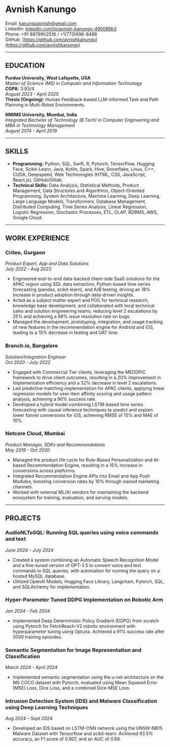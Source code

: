 # Avnish Kanungo  
  
Email: [kanungoavnish@gmail.com](mailto:avnishkanungo@gmail.com)  
LinkedIn: [linkedin.com/in/avnish-kanungo-490086b3](https://linkedin.com/in/avnish-kanungo-490086b3)  
Phone: +91 8879902518 / +1(773)696-8488  
GitHub: [https://github.com/avnishkanungo](https://github.com/avnishkanungo)

---

## EDUCATION

**Purdue University, West Lafayette, USA**  
*Master of Science (MS) in Computer and Information Technology*  
**CGPA:** 3.93/4  
*August 2023 - April 2025*  
**Thesis (Ongoing):** Human Feedback-based LLM-informed Task and Path Planning in Multi-Robot Environments.

**NMIMS University, Mumbai, India**  
*Integrated Bachelor of Technology (B.Tech) in Computer Engineering and MBA in Technology Management*  
*August 2014 - April 2019*

---

## SKILLS

- **Programming:** Python, SQL, Swift, R, Pytorch, TensorFlow, Hugging Face, Scikit-Learn, Java, Kotlin, Spark, Hive, Snowflake, Linux, C++, CUDA, Deepspeed, Web Technologies (HTML, CSS, JavaScript, React.js), GitHub/Gitlab.
- **Technical Skills:** Data Analysis, Statistical Methods, Product Management, Data Structures and Algorithms, Object-Oriented Programming, System Architecture, Machine Learning, Deep Learning, Large Language Models, Transformers, Database Management, Distributed Computing, Time Series Analysis, Linear Regression, Logistic Regression, Stochastic Processes, ETL, OLAP, RDBMS, AWS, Google Cloud.

---

## WORK EXPERIENCE

### **Criteo, Gurgaon**  
*Product Expert, App and Data Solutions*  
*July 2022 - Aug 2023*  

- Engineered end-to-end data-backed client-side SaaS solutions for the APAC region using SQL data extraction, Python-based time series forecasting (pandas, scikit-learn), and A/B testing, driving an 18% increase in product adoption through data-driven insights.
- Acted as a subject matter expert and POC for technical research, knowledge base development, and collaborated with local technical sales and solution engineering teams, reducing level 2 escalations by 25% and achieving a 98% issue resolution rate on bugs.
- Managed the development, prototyping, integration, and usage tracking of new features in the recommendation engine for Android and iOS, leading to a 15% decrease in testing and UAT time.

### **Branch.io, Bangalore**  
*Solution/Integration Engineer*  
*Oct 2020 - July 2022*  

- Engaged with Commercial Tier clients, leveraging the MEDDPIC framework to drive client outcomes, resulting in a 20% improvement in implementation efficiency and a 32% decrease in level 2 escalations.
- Led predictive matching implementation for APAC clients, applying linear regression models for user-item affinity scoring and usage pattern analysis, achieving a 90% success rate.
- Developed a hybrid model combining LSTM-based time series forecasting with causal inference techniques to predict and explain lower funnel conversions for iOS, achieving RMSE of 15% and MAE of 10%.

### **Netcore Cloud, Mumbai**  
*Product Manager, SDKs and Recommendations*  
*May 2019 - Oct 2020*  

- Managed the product life cycle for Rule-Based Personalization and AI-based Recommendation Engine, resulting in a 15% increase in conversions across platforms.
- Integrated Recommendation Engine APIs into Email and App Push Modules, boosting conversion rates by 10% through owned marketing channels.
- Worked with external ML/AI vendors for maintaining the backend ecosystem for training, evaluation, and serving models.

---

## PROJECTS

### **AudioNLToSQL: Running SQL queries using voice commands and text**  
*June 2024 – July 2024*  

- Created a system combining an Automatic Speech Recognition Model and a fine-tuned version of GPT-3.5 to convert voice and text commands to SQL queries, with automation for running the query on a hosted MySQL database.
- Utilized OpenAI Models, Hugging Face Library, Langchain, Pytorch, SQL, and SQLAlchemy for implementation.

### **Hyper-Parameter Tuned DDPG Implementation on Robotic Arm**  
*Jan 2024 - Feb 2024*  

- Implemented Deep Deterministic Policy Gradient (DDPG) from scratch using Pytorch for FetchReach-V2 robotic environment with hyperparameter tuning using Optuna. Achieved a 91% success rate after 5000 training episodes.

### **Semantic Segmentation for Image Representation and Classification**  
*March 2024 - April 2024*  

- Implemented semantic segmentation using the u-net architecture on the MS COCO dataset with Pytorch, evaluated using Mean Squared Error (MSE) Loss, Dice Loss, and a combined Dice-MSE Loss.

### **Intrusion Detection System (IDS) and Malware Classification using Deep Learning Techniques**  
*Aug 2024 – Sept 2024*  

- Developed an IDS based on LSTM-CNN network using the UNSW-NB15 Malware Dataset with Tensorflow and scikit-learn. Achieved 93.5% accuracy, an F1 score of 0.907, and an AUC of 0.89.
